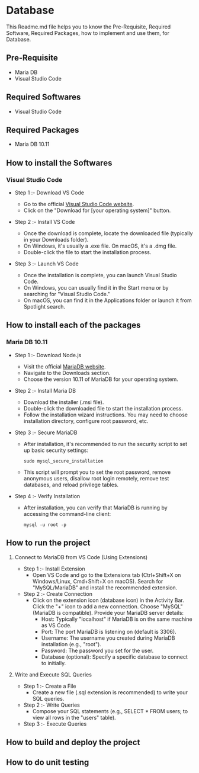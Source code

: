 # Database

This Readme.md file helps you to know the Pre-Requisite, Required Software, Required Packages, how to implement and use them, for Database.

## Pre-Requisite

- Maria DB
- Visual Studio Code

## Required Softwares

- Visual Studio Code

## Required Packages

- Maria DB 10.11

## How to install the Softwares

### Visual Studio Code

- Step 1 :- Download VS Code
    - Go to the official [Visual Studio Code website](https://code.visualstudio.com/).
    - Click on the "Download for [your operating system]" button.

- Step 2 :- Install VS Code
    - Once the download is complete, locate the downloaded file (typically in your Downloads folder).
    - On Windows, it's usually a .exe file. On macOS, it's a .dmg file.
    - Double-click the file to start the installation process.

- Step 3 :- Launch VS Code

    - Once the installation is complete, you can launch Visual Studio Code.
    - On Windows, you can usually find it in the Start menu or by searching for "Visual Studio Code."
    - On macOS, you can find it in the Applications folder or launch it from Spotlight search.

## How to install each of the packages

### Maria DB 10.11

- Step 1 :- Download Node.js
    - Visit the official [MariaDB website](https://mariadb.org/).
    - Navigate to the Downloads section.
    - Choose the version 10.11 of MariaDB for your operating system.

- Step 2 :- Install Maria DB
    - Download the installer (.msi file).
    - Double-click the downloaded file to start the installation process.
    - Follow the installation wizard instructions. You may need to choose installation directory, configure root password, etc.

- Step 3 :- Secure MariaDB
    - After installation, it's recommended to run the security script to set up basic security settings:
    
        ```
        sudo mysql_secure_installation
        ```
    - This script will prompt you to set the root password, remove anonymous users, disallow root login remotely, remove test databases, and reload privilege tables.

- Step 4 :- Verify Installation
     - After installation, you can verify that MariaDB is running by accessing the command-line client:
    
        ```
        mysql -u root -p
        ```

## How to run the project

1. Connect to MariaDB from VS Code (Using Extensions)

    - Step 1 :- Install Extension
        - Open VS Code and go to the Extensions tab (Ctrl+Shift+X on Windows/Linux, Cmd+Shift+X on macOS). Search for "MySQL/MariaDB" and install the recommended extension.
    - Step 2 :- Create Connection
        - Click on the extension icon (database icon) in the Activity Bar. Click the "+" icon to add a new connection. Choose "MySQL" (MariaDB is compatible). Provide your MariaDB server details:
            - Host: Typically "localhost" if MariaDB is on the same machine as VS Code.
            - Port: The port MariaDB is listening on (default is 3306).
            - Username: The username you created during MariaDB installation (e.g., "root").
            - Password: The password you set for the user.
            - Database (optional): Specify a specific database to connect to initially.

2. Write and Execute SQL Queries

    - Step 1 :- Create a File
        -  Create a new file (.sql extension is recommended) to write your SQL queries. 
    - Step 2 :- Write Queries
        - Compose your SQL statements (e.g., SELECT * FROM users; to view all rows in the "users" table).
    - Step 3 :- Execute Queries

## How to build and deploy the project

## How to do unit testing
